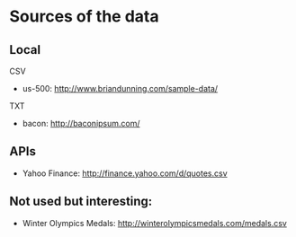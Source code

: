 # Sources of the data

## Local
CSV
- us-500: http://www.briandunning.com/sample-data/

TXT
- bacon: http://baconipsum.com/

## APIs
- Yahoo Finance: http://finance.yahoo.com/d/quotes.csv

## Not used but interesting:
- Winter Olympics Medals: http://winterolympicsmedals.com/medals.csv